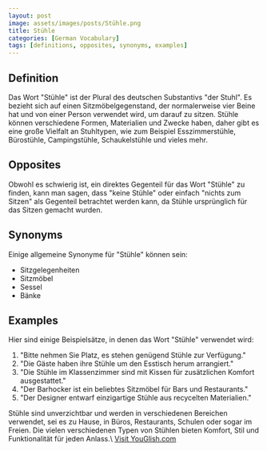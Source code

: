 ```yaml
---
layout: post
image: assets/images/posts/Stühle.png
title: Stühle
categories: [German Vocabulary]
tags: [definitions, opposites, synonyms, examples]
---
```


## Definition
Das Wort "Stühle" ist der Plural des deutschen Substantivs "der Stuhl". Es bezieht sich auf einen Sitzmöbelgegenstand, der normalerweise vier Beine hat und von einer Person verwendet wird, um darauf zu sitzen. Stühle können verschiedene Formen, Materialien und Zwecke haben, daher gibt es eine große Vielfalt an Stuhltypen, wie zum Beispiel Esszimmerstühle, Bürostühle, Campingstühle, Schaukelstühle und vieles mehr.

## Opposites
Obwohl es schwierig ist, ein direktes Gegenteil für das Wort "Stühle" zu finden, kann man sagen, dass "keine Stühle" oder einfach "nichts zum Sitzen" als Gegenteil betrachtet werden kann, da Stühle ursprünglich für das Sitzen gemacht wurden.

## Synonyms
Einige allgemeine Synonyme für "Stühle" können sein:
- Sitzgelegenheiten
- Sitzmöbel
- Sessel
- Bänke

## Examples
Hier sind einige Beispielsätze, in denen das Wort "Stühle" verwendet wird:

1. "Bitte nehmen Sie Platz, es stehen genügend Stühle zur Verfügung."
2. "Die Gäste haben ihre Stühle um den Esstisch herum arrangiert."
3. "Die Stühle im Klassenzimmer sind mit Kissen für zusätzlichen Komfort ausgestattet."
4. "Der Barhocker ist ein beliebtes Sitzmöbel für Bars und Restaurants."
5. "Der Designer entwarf einzigartige Stühle aus recycelten Materialien."

Stühle sind unverzichtbar und werden in verschiedenen Bereichen verwendet, sei es zu Hause, in Büros, Restaurants, Schulen oder sogar im Freien. Die vielen verschiedenen Typen von Stühlen bieten Komfort, Stil und Funktionalität für jeden Anlass.\ <a id="yg-widget-0" class="youglish-widget" data-query="Stühle" data-lang="german" data-components="8412" data-auto-start="0" data-bkg-color="theme_light" data-title="How%20to%20pronounce%20Stühle%20in%20German"  rel="nofollow" href="https://youglish.com">Visit YouGlish.com</a><script async src="https://youglish.com/public/emb/widget.js" charset="utf-8"></script>